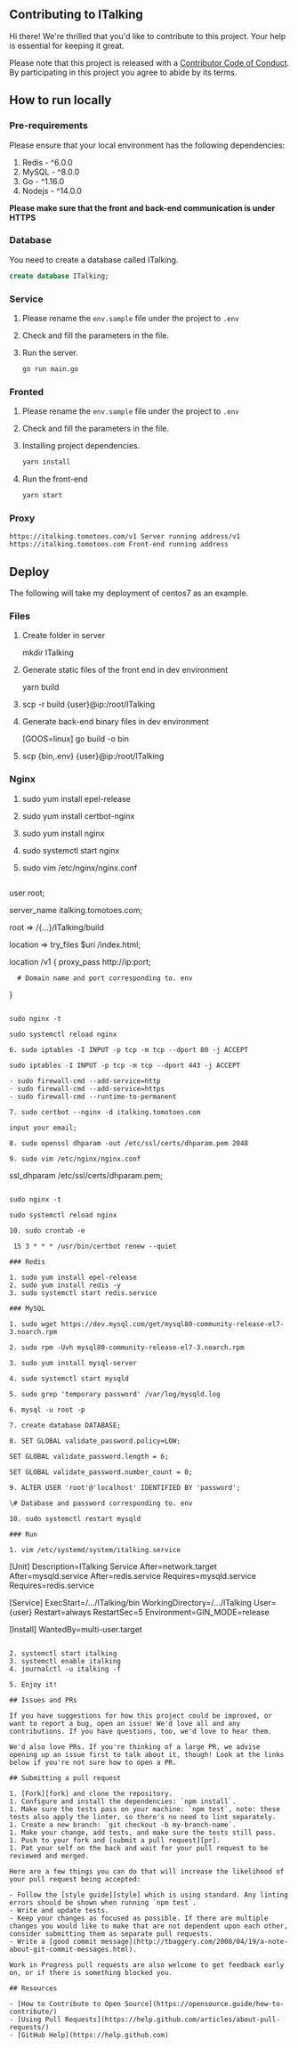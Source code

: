 ## Contributing to ITalking

[fork]: /fork
[pr]: /compare
[style]: https://standardjs.com/
[code-of-conduct]: CODE_OF_CONDUCT.md

Hi there! We're thrilled that you'd like to contribute to this project. Your help is essential for keeping it great.

Please note that this project is released with a [Contributor Code of Conduct][code-of-conduct]. By participating in this project you agree to abide by its terms.

## How to run locally

### Pre-requirements

Please ensure that your local environment has the following dependencies:

1. Redis - ^6.0.0
2. MySQL - ^8.0.0
3. Go - ^1.16.0
4. Nodejs - ^14.0.0

**Please make sure that the front and back-end communication is under HTTPS**

### Database

You need to create a database called ITalking.

```sql
create database ITalking;
```

### Service

1. Please rename the `env.sample` file under the project to `.env`

2. Check and fill the parameters in the file.

3. Run the server.

   ```sh
   go run main.go
   ```


### Fronted

1. Please rename the `env.sample` file under the project to `.env`

2. Check and fill the parameters in the file.

3. Installing project dependencies.

   ```sh
   yarn install
   ```

4. Run the front-end

   ```sh
   yarn start
   ```

### Proxy

```
https://italking.tomotoes.com/v1 Server running address/v1
https://italking.tomotoes.com Front-end running address
```

## Deploy

The following will take my deployment of centos7 as an example.

### Files

1. Create folder in server

   mkdir ITalking

2. Generate static files of the front end in dev environment

   yarn build 

3. scp -r build {user}@ip:/root/ITalking

4. Generate back-end binary files in dev environment

   [GOOS=linux] go build -o bin

5. scp {bin,.env} {user}@ip:/root/ITalking

### Nginx

1. sudo yum install epel-release

2. sudo yum install certbot-nginx

3. sudo yum install nginx

4. sudo systemctl start nginx

5. sudo vim /etc/nginx/nginx.conf

   ```
user root;
   
server_name italking.tomotoes.com;
   
root => /{...}/ITalking/build
   
location => try_files $uri /index.html;
   
   location /v1 {
   proxy_pass http://ip:port; 
   
      # Domain name and port corresponding to. env
}
   ```

   sudo nginx -t

   sudo systemctl reload nginx

6. sudo iptables -I INPUT -p tcp -m tcp --dport 80 -j ACCEPT

   sudo iptables -I INPUT -p tcp -m tcp --dport 443 -j ACCEPT

   - sudo firewall-cmd --add-service=http
   - sudo firewall-cmd --add-service=https
   - sudo firewall-cmd --runtime-to-permanent

7. sudo certbot --nginx -d italking.tomotoes.com

   input your email;

8. sudo openssl dhparam -out /etc/ssl/certs/dhparam.pem 2048

9. sudo vim /etc/nginx/nginx.conf

   ```
   ssl_dhparam /etc/ssl/certs/dhparam.pem;
   ```

   sudo nginx -t

   sudo systemctl reload nginx

10. sudo crontab -e

    15 3 * * * /usr/bin/certbot renew --quiet

### Redis

1. sudo yum install epel-release
2. sudo yum install redis -y
3. sudo systemctl start redis.service

### MySQL

1. sudo wget https://dev.mysql.com/get/mysql80-community-release-el7-3.noarch.rpm

2. sudo rpm -Uvh mysql80-community-release-el7-3.noarch.rpm

3. sudo yum install mysql-server

4. sudo systemctl start mysqld

5. sudo grep 'temporary password' /var/log/mysqld.log

6. mysql -u root -p

7. create database DATABASE;

8. SET GLOBAL validate_password.policy=LOW;

   SET GLOBAL validate_password.length = 6;

   SET GLOBAL validate_password.number_count = 0;

9. ALTER USER 'root'@'localhost' IDENTIFIED BY 'password';

   \# Database and password corresponding to. env

10. sudo systemctl restart mysqld

### Run

1. vim /etc/systemd/system/italking.service

```
[Unit]
Description=ITalking Service
After=network.target
After=mysqld.service
After=redis.service
Requires=mysqld.service
Requires=redis.service

[Service]
ExecStart=/.../ITalking/bin
WorkingDirectory=/.../ITalking
User={user}
Restart=always
RestartSec=5
Environment=GIN_MODE=release

[Install]
WantedBy=multi-user.target
```

2. systemctl start italking
3. systemctl enable italking
4. journalctl -u italking -f

5. Enjoy it!

## Issues and PRs

If you have suggestions for how this project could be improved, or want to report a bug, open an issue! We'd love all and any contributions. If you have questions, too, we'd love to hear them.

We'd also love PRs. If you're thinking of a large PR, we advise opening up an issue first to talk about it, though! Look at the links below if you're not sure how to open a PR.

## Submitting a pull request

1. [Fork][fork] and clone the repository.
1. Configure and install the dependencies: `npm install`.
1. Make sure the tests pass on your machine: `npm test`, note: these tests also apply the linter, so there's no need to lint separately.
1. Create a new branch: `git checkout -b my-branch-name`.
1. Make your change, add tests, and make sure the tests still pass.
1. Push to your fork and [submit a pull request][pr].
1. Pat your self on the back and wait for your pull request to be reviewed and merged.

Here are a few things you can do that will increase the likelihood of your pull request being accepted:

- Follow the [style guide][style] which is using standard. Any linting errors should be shown when running `npm test`.
- Write and update tests.
- Keep your changes as focused as possible. If there are multiple changes you would like to make that are not dependent upon each other, consider submitting them as separate pull requests.
- Write a [good commit message](http://tbaggery.com/2008/04/19/a-note-about-git-commit-messages.html).

Work in Progress pull requests are also welcome to get feedback early on, or if there is something blocked you.

## Resources

- [How to Contribute to Open Source](https://opensource.guide/how-to-contribute/)
- [Using Pull Requests](https://help.github.com/articles/about-pull-requests/)
- [GitHub Help](https://help.github.com)
